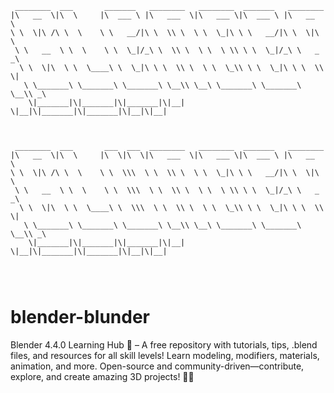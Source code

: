 ```
 ________  ___       _______   ________   ________  _______   ________     
|\   __  \|\  \     |\  ___ \ |\   ___  \|\   ___ \|\  ___ \ |\   __  \    
\ \  \|\ /\ \  \    \ \   __/|\ \  \\ \  \ \  \_|\ \ \   __/|\ \  \|\  \   
 \ \   __  \ \  \    \ \  \_|/_\ \  \\ \  \ \  \ \\ \ \  \_|/_\ \   _  _\  
  \ \  \|\  \ \  \____\ \  \_|\ \ \  \\ \  \ \  \_\\ \ \  \_|\ \ \  \\  \| 
   \ \_______\ \_______\ \_______\ \__\\ \__\ \_______\ \_______\ \__\\ _\ 
    \|_______|\|_______|\|_______|\|__| \|__|\|_______|\|_______|\|__|\|__|
                                                                           
                                                                           
                                                                           
 ________  ___       ___  ___  ________   ________  _______   ________     
|\   __  \|\  \     |\  \|\  \|\   ___  \|\   ___ \|\  ___ \ |\   __  \    
\ \  \|\ /\ \  \    \ \  \\\  \ \  \\ \  \ \  \_|\ \ \   __/|\ \  \|\  \   
 \ \   __  \ \  \    \ \  \\\  \ \  \\ \  \ \  \ \\ \ \  \_|/_\ \   _  _\  
  \ \  \|\  \ \  \____\ \  \\\  \ \  \\ \  \ \  \_\\ \ \  \_|\ \ \  \\  \| 
   \ \_______\ \_______\ \_______\ \__\\ \__\ \_______\ \_______\ \__\\ _\ 
    \|_______|\|_______|\|_______|\|__| \|__|\|_______|\|_______|\|__|\|__|
                                                                           
                                                                           
                                                                           
```
# blender-blunder
Blender 4.4.0 Learning Hub 🚀 – A free repository with tutorials, tips, .blend files, and resources for all skill levels! Learn modeling, modifiers, materials, animation, and more. Open-source and community-driven—contribute, explore, and create amazing 3D projects! 🎨✨
